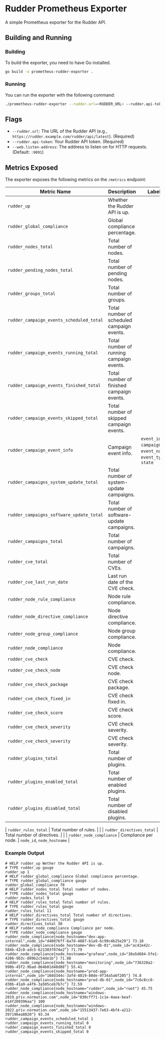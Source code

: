 # Rudder Prometheus Exporter

A simple Prometheus exporter for the Rudder API.

## Building and Running

### Building

To build the exporter, you need to have Go installed.

```bash
go build -o prometheus-rudder-exporter .
```

### Running

You can run the exporter with the following command:

```bash
./prometheus-rudder-exporter --rudder.url=<RUDDER_URL> --rudder.api-token=<YOUR_API_TOKEN>
```

## Flags

- `--rudder.url`: The URL of the Rudder API (e.g., `https://rudder.example.com/rudder/api/latest`). (Required)
- `--rudder.api-token`: Your Rudder API token. (Required)
- `--web.listen-address`: The address to listen on for HTTP requests. (Default: `:9091`)

## Metrics Exposed

The exporter exposes the following metrics on the `/metrics` endpoint:

| Metric Name                | Description                   | Labels                 |
| -------------------------- | ----------------------------- | ---------------------- |
| `rudder_up`                | Whether the Rudder API is up. |                        |
| `rudder_global_compliance` | Global compliance percentage. |                        |
| `rudder_nodes_total`       | Total number of nodes.        |                        |
| `rudder_pending_nodes_total` | Total number of pending nodes. |                        |
| `rudder_groups_total` | Total number of groups. |                        |
| `rudder_campaign_events_scheduled_total` | Total number of scheduled campaign events. |                        |
| `rudder_campaign_events_running_total` | Total number of running campaign events. |                        |
| `rudder_campaign_events_finished_total` | Total number of finished campaign events. |                        |
| `rudder_campaign_events_skipped_total` | Total number of skipped campaign events. |                        |
| `rudder_campaign_event_info` | Campaign event info. | `event_id`, `campaign_id`, `event_name`, `event_type`, `state` |
| `rudder_campaigns_system_update_total` | Total number of system-update campaigns. |                        |
| `rudder_campaigns_software_update_total` | Total number of software-update campaigns. |                        |
| `rudder_campaigns_total` | Total number of campaigns. |                        |
| `rudder_cve_total` | Total number of CVEs. |                        | 
| `rudder_cve_last_run_date` | Last run date of the CVE check. |                        |
| `rudder_node_rule_compliance` | Node rule compliance. |                        |
| `rudder_node_directive_compliance` | Node directive compliance. |                        |
| `rudder_node_group_compliance` | Node group compliance. |                        |
| `rudder_node_compliance` | Node compliance. |                        |
| `rudder_cve_check` | CVE check. |                        |
| `rudder_cve_check_node` | CVE check node. |                        |
| `rudder_cve_check_package` | CVE check package. |                        |
| `rudder_cve_check_fixed_in` | CVE check fixed in. |                        |
| `rudder_cve_check_score` | CVE check score. |                        |
| `rudder_cve_check_severity` | CVE check severity. |                        |
| `rudder_cve_check_severity` | CVE check severity. |                        |  
| `rudder_plugins_total` | Total number of plugins. |                        |
| `rudder_plugins_enabled_total` | Total number of enabled plugins. |                        |
| `rudder_plugins_disabled_total` | Total number of disabled plugins. |                        |

| `rudder_rules_total`       | Total number of rules.        |                        |
| `rudder_directives_total`  | Total number of directives.   |                        |
| `rudder_node_compliance`   | Compliance per node.          | `node_id`, `node_hostname` |

### Example Output

```
# HELP rudder_up Wether the Rudder API is up.
# TYPE rudder_up gauge
rudder_up 1
# HELP rudder_global_compliance Global compliance percentage.
# TYPE rudder_global_compliance gauge
rudder_global_compliance 70
# HELP rudder_nodes_total Total number of nodes.
# TYPE rudder_nodes_total gauge
rudder_nodes_total 9
# HELP rudder_rules_total Total number of rules.
# TYPE rudder_rules_total gauge
rudder_rules_total 11
# HELP rudder_directives_total Total number of directives.
# TYPE rudder_directives_total gauge
rudder_directives_total 30
# HELP rudder_node_compliance Compliance per node.
# TYPE rudder_node_compliance gauge
rudder_node_compliance{node_hostname="dev-app-internal",node_id="d40076ff-6a7d-4887-b1a9-6c99c4b25e29"} 73.18
rudder_node_compliance{node_hostname="dev-db-01",node_id="ac42e42c-584b-42c0-adc5-621303f074e2"} 71.79
rudder_node_compliance{node_hostname="grafana",node_id="38a5d684-5fe1-4206-9b3c-809b2c54de1b"} 71.88
rudder_node_compliance{node_hostname="monitoring",node_id="736320a2-998b-45f2-9bad-864b01d48d88"} 55.41
rudder_node_compliance{node_hostname="prod-app-internal",node_id="10dd344c-3afd-4819-80de-9f34a5a6f205"} 74.8
rudder_node_compliance{node_hostname="prod-db-01",node_id="7c6c8cc8-d30b-41a9-a4f6-3a505ceb7b7c"} 72.59
rudder_node_compliance{node_hostname="rudder",node_id="root"} 45.75
rudder_node_compliance{node_hostname="windows-2019.priv.normation.com",node_id="030cff71-1c1e-4aea-beaf-e14f209396aa"} 100
rudder_node_compliance{node_hostname="windows-2022.priv.normation.com",node_id="15513437-7e63-4bf4-a212-397196ea8020"} 93.34
rudder_campaign_events_scheduled_total 1
rudder_campaign_events_running_total 0
rudder_campaign_events_finished_total 0
rudder_campaign_events_skipped_total 0
```
